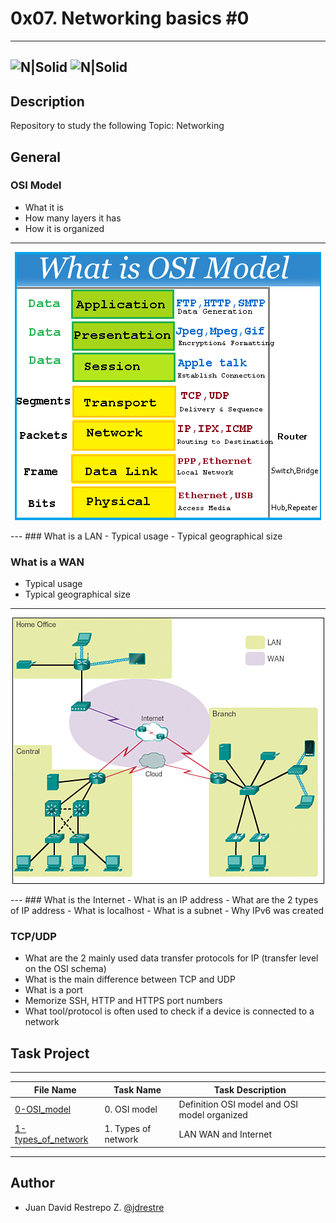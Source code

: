 # 0x07. Networking basics #0
---
![N|Solid](https://www.holbertonschool.com/holberton-logo.png) ![N|Solid](https://intranet.hbtn.io/assets/holberton-logo-coral-27055cb2f875eb10bf3b3942e52a24581bc0667695bdc856d4f08b469b678000.png)
---

## Description
Repository to study the following Topic: Networking

## General

### OSI Model
- What it is
- How many layers it has
- How it is organized
---
<p align="center">
  <img src="https://github.com/jdrestre/holberton-system_engineering-devops/blob/master/0x07-networking_basics/pic_study/what%20is%20OSI%20model.png">
</p>
---
### What is a LAN
- Typical usage
- Typical geographical size

### What is a WAN
- Typical usage
- Typical geographical size
---
<p align="center">
  <img src="https://github.com/jdrestre/holberton-system_engineering-devops/blob/master/0x07-networking_basics/pic_study/LAN%20and%20WAN.jpg">
</p>
---
### What is the Internet
- What is an IP address
- What are the 2 types of IP address
- What is localhost
- What is a subnet
- Why IPv6 was created

### TCP/UDP
- What are the 2 mainly used data transfer protocols for IP (transfer level on the OSI schema)
- What is the main difference between TCP and UDP
- What is a port
- Memorize SSH, HTTP and HTTPS port numbers
- What tool/protocol is often used to check if a device is connected to a network


## Task Project
---
File Name|Task Name|Task Description
---|---|---
[0-OSI_model](https://github.com/jdrestre/holberton-system_engineering-devops/tree/master/0x07-networking_basics/0-OSI_model)|0. OSI model|Definition OSI model and OSI model organized
[1-types_of_network](https://github.com/jdrestre/holberton-system_engineering-devops/tree/master/0x07-networking_basics/1-types_of_network)|1. Types of network|LAN WAN and Internet



---
## Author

- Juan David Restrepo Z. [@jdrestre](https://twitter.com/jdrestre)
